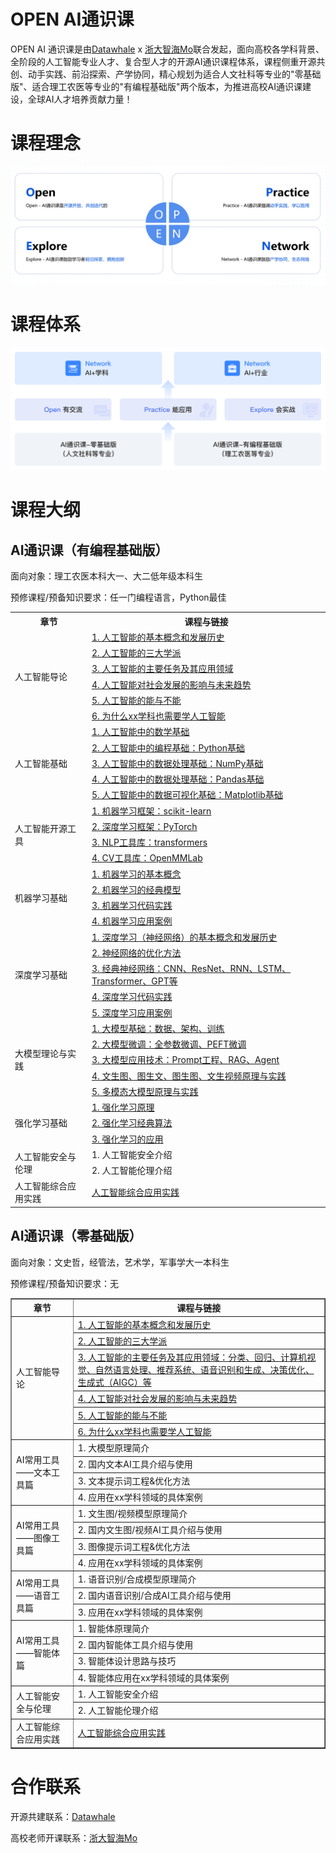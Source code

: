# OPEN AI通识课

OPEN AI 通识课是由[Datawhale](https://datawhale.cn/) x [浙大智海Mo](https://saas.momodel.cn/aiGeneralCourse)联合发起，面向高校各学科背景、全阶段的人工智能专业人才、复合型人才的开源AI通识课程体系，课程侧重开源共创、动手实践、前沿探索、产学协同，精心规划为适合人文社科等专业的"零基础版"、适合理工农医等专业的"有编程基础版"两个版本，为推进高校AI通识课建设，全球AI人才培养贡献力量！


# 课程理念
![OPEN理念](https://github.com/datawhalechina/open-ai-general-course/blob/main/image/OPEN%E7%90%86%E5%BF%B5.png)

# 课程体系
![AI通识课程体系](https://github.com/datawhalechina/open-ai-general-course/blob/main/image/AI%E9%80%9A%E8%AF%86%E8%AF%BE%E7%A8%8B%E4%BD%93%E7%B3%BB.png)


# 课程大纲

## AI通识课（有编程基础版）

面向对象：理工农医本科大一、大二低年级本科生

预修课程/预备知识要求：任一门编程语言，Python最佳

<table>
    <tr>
        <th>章节</th>
        <th>课程与链接</th>
    </tr>
    <!-- 人工智能导论 -->
    <tr>
        <td rowspan="6">人工智能导论</td>
        <td><a href="https://momodel.cn/overview/6173911eab37f12b14daf4a8?id=6173911eab37f12b14daf4a8&activeKey=chapter">1. 人工智能的基本概念和发展历史</a></td>
    </tr>
    <tr>
        <td><a href="https://momodel.cn/overview/6173911eab37f12b14daf4a8?id=6173911eab37f12b14daf4a8&activeKey=chapter">2. 人工智能的三大学派</a></td>
    </tr>
    <tr>
        <td><a href="https://momodel.cn/overview/6173911eab37f12b14daf4a8?id=6173911eab37f12b14daf4a8&activeKey=medal">3. 人工智能的主要任务及其应用领域</a></td>
    </tr>
    <tr>
        <td><a href="https://momodel.cn/overview/6173911eab37f12b14daf4a8?id=6173911eab37f12b14daf4a8&activeKey=medal">4. 人工智能对社会发展的影响与未来趋势</a></td>
    </tr>
    <tr>
        <td><a href="https://momodel.cn/overview/6173911eab37f12b14daf4a8?id=6173911eab37f12b14daf4a8&activeKey=medal">5. 人工智能的能与不能</a></td>
    </tr>
    <tr>
        <td><a href="https://momodel.cn/overview/6173911eab37f12b14daf4a8?id=6173911eab37f12b14daf4a8&activeKey=medal">6. 为什么xx学科也需要学人工智能</a></td>
    </tr>
    <!-- 人工智能基础 -->
    <tr>
        <td rowspan="5">人工智能基础</td>
        <td><a href="https://momodel.cn/overview/6173911eab37f12b14daf4a8?id=6173911eab37f12b14daf4a8&activeKey=medal">1. 人工智能中的数学基础</a></td>
    </tr>
    <tr>
        <td><a href="https://github.com/datawhalechina/learn-python-the-smart-way-v2">2. 人工智能中的编程基础：Python基础</a></td>
    </tr>
    <tr>
        <td><a href="https://github.com/datawhalechina/powerful-numpy">3. 人工智能中的数据处理基础：NumPy基础</a></td>
    </tr>
    <tr>
        <td><a href="https://github.com/datawhalechina/joyful-pandas">4. 人工智能中的数据处理基础：Pandas基础</a></td>
    </tr>
    <tr>
        <td><a href="https://github.com/datawhalechina/fantastic-matplotlib">5. 人工智能中的数据可视化基础：Matplotlib基础</a></td>
    </tr>
    <!-- 人工智能开源工具 -->
    <tr>
        <td rowspan="4">人工智能开源工具</td>
        <td><a href="https://github.com/datawhalechina/machine-learning-toy-code">1. 机器学习框架：scikit-learn</a></td>
    </tr>
    <tr>
        <td><a href="https://github.com/datawhalechina/thorough-pytorch">2. 深度学习框架：PyTorch</a></td>
    </tr>
    <tr>
        <td><a href="https://github.com/datawhalechina/learn-nlp-with-transformers">3. NLP工具库：transformers</a></td>
    </tr>
    <tr>
        <td><a href="https://github.com/datawhalechina/openmmlab-tutorial">4. CV工具库：OpenMMLab</a></td>
    </tr>
    <!-- 机器学习基础 -->
    <tr>
        <td rowspan="4">机器学习基础</td>
        <td><a href="https://github.com/datawhalechina/pumpkin-book">1. 机器学习的基本概念</a></td>
    </tr>
    <tr>
        <td><a href="https://github.com/datawhalechina/pumpkin-book">2. 机器学习的经典模型</a></td>
    </tr>
    <tr>
        <td><a href="https://github.com/datawhalechina/machine-learning-toy-code">3. 机器学习代码实践</a></td>
    </tr>
    <tr>
        <td><a href="https://github.com/datawhalechina/machine-learning-toy-code">4. 机器学习应用案例</a></td>
    </tr>
    <!-- 深度学习基础 -->
    <tr>
        <td rowspan="5">深度学习基础</td>
        <td><a href="https://github.com/datawhalechina/leedl-tutorial">1. 深度学习（神经网络）的基本概念和发展历史</a></td>
    </tr>
    <tr>
        <td><a href="https://github.com/datawhalechina/leedl-tutorial">2. 神经网络的优化方法</a></td>
    </tr>
    <tr>
        <td><a href="https://github.com/datawhalechina/leedl-tutorial">3. 经典神经网络：CNN、ResNet、RNN、LSTM、Transformer、GPT等</a></td>
    </tr>
    <tr>
        <td><a href="https://github.com/datawhalechina/leedl-tutorial">4. 深度学习代码实践</a></td>
    </tr>
    <tr>
        <td><a href="https://github.com/datawhalechina/leedl-tutorial">5. 深度学习应用案例</a></td>
    </tr>
    <!-- 大模型理论与实践 -->
    <tr>
        <td rowspan="5">大模型理论与实践</td>
        <td><a href="https://github.com/datawhalechina/so-large-lm">1. 大模型基础：数据、架构、训练</a></td>
    </tr>
    <tr>
        <td><a href="https://github.com/datawhalechina/self-llm">2. 大模型微调：全参数微调、PEFT微调</a></td>
    </tr>
    <tr>
        <td><a href="https://github.com/datawhalechina/tiny-universe">3. 大模型应用技术：Prompt工程、RAG、Agent</a></td>
    </tr>
    <tr>
        <td><a href="https://github.com/datawhalechina/hugging-sd">4. 文生图、图生文、图生图、文生视频原理与实践</a></td>
    </tr>
    <tr>
        <td><a href="https://github.com/datawhalechina/hugging-sd">5. 多模态大模型原理与实践</a></td>
    </tr>
    <!-- 强化学习基础 -->
    <tr>
        <td rowspan="3">强化学习基础</td>
        <td><a href="https://github.com/datawhalechina/easy-rl">1. 强化学习原理</a></td>
    </tr>
    <tr>
        <td><a href="https://github.com/datawhalechina/easy-rl">2. 强化学习经典算法</a></td>
    </tr>
    <tr>
        <td><a href="https://github.com/datawhalechina/easy-rl">3. 强化学习的应用</a></td>
    </tr>
    <!-- 人工智能安全与伦理 -->
    <tr>
        <td rowspan="2">人工智能安全与伦理</td>
        <td>1. 人工智能安全介绍</a></td>
    </tr>
    <tr>
        <td>2. 人工智能伦理介绍</a></td>
    </tr>
    <!-- 人工智能综合应用实践 -->
    <tr>
        <td>人工智能综合应用实践</td>
        <td><a href="https://github.com/datawhalechina/llm-universe">人工智能综合应用实践</a></td>
    </tr>
</table>

## AI通识课（零基础版）

面向对象：文史哲，经管法，艺术学，军事学大一本科生

预修课程/预备知识要求：无
<table border="1">
    <tr>
        <th>章节</th>
        <th>课程与链接</th>
    </tr>
    <tr>
        <td rowspan="6">人工智能导论</td>
        <td><a href="https://momodel.cn/overview/6173911eab37f12b14daf4a8?id=6173911eab37f12b14daf4a8&activeKey=chapter">1. 人工智能的基本概念和发展历史</a></td>
    </tr>
    <tr>
        <td><a href="https://momodel.cn/overview/6173911eab37f12b14daf4a8?id=6173911eab37f12b14daf4a8&activeKey=chapter">2. 人工智能的三大学派</a></td>
    </tr>
    <tr>
        <td><a href="https://momodel.cn/overview/6173911eab37f12b14daf4a8?id=6173911eab37f12b14daf4a8&activeKey=medal">3. 人工智能的主要任务及其应用领域：分类、回归、计算机视觉、自然语言处理、推荐系统、语音识别和生成、决策优化、生成式（AIGC）等</a></td>
    </tr>
    <tr>
        <td><a href="https://momodel.cn/overview/6173911eab37f12b14daf4a8?id=6173911eab37f12b14daf4a8&activeKey=medal">4. 人工智能对社会发展的影响与未来趋势</a></td>
    </tr>
    <tr>
        <td><a href="https://momodel.cn/overview/6173911eab37f12b14daf4a8?id=6173911eab37f12b14daf4a8&activeKey=medal">5. 人工智能的能与不能</a></td>
    </tr>
    <tr>
        <td><a href="https://momodel.cn/overview/6173911eab37f12b14daf4a8?id=6173911eab37f12b14daf4a8&activeKey=medal">6. 为什么xx学科也需要学人工智能</a></td>
    </tr>
    <tr>
        <td rowspan="4">AI常用工具——文本工具篇</td>
        <td>1. 大模型原理简介</a></td>
    </tr>
    <tr>
        <td>2. 国内文本AI工具介绍与使用</a></td>
    </tr>
    <tr>
        <td>3. 文本提示词工程&优化方法</a></td>
    </tr>
    <tr>
        <td>4. 应用在xx学科领域的具体案例</a></td>
    </tr>
    <tr>
        <td rowspan="4">AI常用工具——图像工具篇</td>
        <td>1. 文生图/视频模型原理简介</a></td>
    </tr>
    <tr>
        <td>2. 国内文生图/视频AI工具介绍与使用</a></td>
    </tr>
    <tr>
        <td>3. 图像提示词工程&优化方法</a></td>
    </tr>
    <tr>
        <td>4. 应用在xx学科领域的具体案例</a></td>
    </tr>
    <tr>
        <td rowspan="3">AI常用工具——语音工具篇</td>
        <td>1. 语音识别/合成模型原理简介</a></td>
    </tr>
    <tr>
        <td>2. 国内语音识别/合成AI工具介绍与使用</a></td>
    </tr>
    <tr>
        <td>3. 应用在xx学科领域的具体案例</a></td>
    </tr>
    <tr>
        <td rowspan="4">AI常用工具——智能体篇</td>
        <td>1. 智能体原理简介</a></td>
    </tr>
    <tr>
        <td>2. 国内智能体工具介绍与使用</a></td>
    </tr>
    <tr>
        <td>3. 智能体设计思路与技巧</a></td>
    </tr>
    <tr>
        <td>4. 智能体应用在xx学科领域的具体案例</a></td>
    </tr>
    <tr>
        <td rowspan="2">人工智能安全与伦理</td>
        <td>1. 人工智能安全介绍</a></td>
    </tr>
    <tr>
        <td>2. 人工智能伦理介绍</a></td>
    </tr>
    <tr>
        <td>人工智能综合应用实践</td>
        <td><a href="https://github.com/datawhalechina/llm-universe">人工智能综合应用实践</a></td>
    </tr>
</table>




# 合作联系
开源共建联系：[Datawhale](https://datawhale.cn/)

高校老师开课联系：[浙大智海Mo](https://github.com/momodel)

